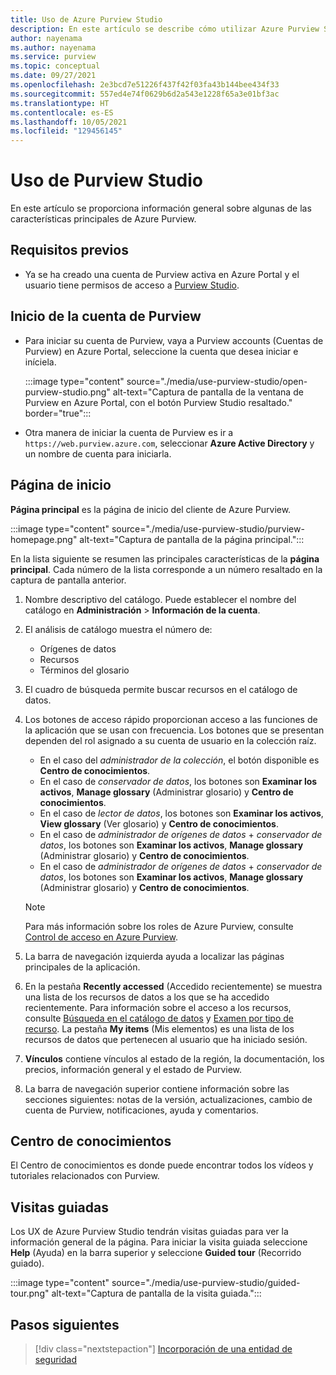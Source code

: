 ```yaml
---
title: Uso de Azure Purview Studio
description: En este artículo se describe cómo utilizar Azure Purview Studio.
author: nayenama
ms.author: nayenama
ms.service: purview
ms.topic: conceptual
ms.date: 09/27/2021
ms.openlocfilehash: 2e3bcd7e51226f437f42f03fa43b144bee434f33
ms.sourcegitcommit: 557ed4e74f0629b6d2a543e1228f65a3e01bf3ac
ms.translationtype: HT
ms.contentlocale: es-ES
ms.lasthandoff: 10/05/2021
ms.locfileid: "129456145"
---
```

# <a name="use-purview-studio"></a>Uso de Purview Studio

En este artículo se proporciona información general sobre algunas de las características principales de Azure Purview.

## <a name="prerequisites"></a>Requisitos previos

* Ya se ha creado una cuenta de Purview activa en Azure Portal y el usuario tiene permisos de acceso a [Purview Studio](https://web.purview.azure.com/resource/).

## <a name="launch-purview-account"></a>Inicio de la cuenta de Purview

* Para iniciar su cuenta de Purview, vaya a Purview accounts (Cuentas de Purview) en Azure Portal, seleccione la cuenta que desea iniciar e iníciela.

  :::image type="content" source="./media/use-purview-studio/open-purview-studio.png" alt-text="Captura de pantalla de la ventana de Purview en Azure Portal, con el botón Purview Studio resaltado." border="true":::

* Otra manera de iniciar la cuenta de Purview es ir a `https://web.purview.azure.com`, seleccionar **Azure Active Directory** y un nombre de cuenta para iniciarla.

## <a name="home-page"></a>Página de inicio

**Página principal** es la página de inicio del cliente de Azure Purview.

:::image type="content" source="./media/use-purview-studio/purview-homepage.png" alt-text="Captura de pantalla de la página principal.":::

En la lista siguiente se resumen las principales características de la **página principal**. Cada número de la lista corresponde a un número resaltado en la captura de pantalla anterior.

1. Nombre descriptivo del catálogo. Puede establecer el nombre del catálogo en **Administración** > **Información de la cuenta**.

2. El análisis de catálogo muestra el número de:

   * Orígenes de datos
   * Recursos
   * Términos del glosario

3. El cuadro de búsqueda permite buscar recursos en el catálogo de datos.

4. Los botones de acceso rápido proporcionan acceso a las funciones de la aplicación que se usan con frecuencia. Los botones que se presentan dependen del rol asignado a su cuenta de usuario en la colección raíz.

   * En el caso del *administrador de la colección*, el botón disponible es **Centro de conocimientos**.
   * En el caso de *conservador de datos*, los botones son **Examinar los activos**, **Manage glossary** (Administrar glosario) y **Centro de conocimientos**.
   * En el caso de *lector de datos*, los botones son **Examinar los activos**, **View glossary** (Ver glosario) y **Centro de conocimientos**.
   * En el caso de *administrador de orígenes de datos* + *conservador de datos*, los botones son **Examinar los activos**, **Manage glossary** (Administrar glosario) y **Centro de conocimientos**.
   * En el caso de *administrador de orígenes de datos* + *conservador de datos*, los botones son **Examinar los activos**, **Manage glossary** (Administrar glosario) y **Centro de conocimientos**.
  
   > [!NOTE]
   > Para más información sobre los roles de Azure Purview, consulte [Control de acceso en Azure Purview](catalog-permissions.md).

5. La barra de navegación izquierda ayuda a localizar las páginas principales de la aplicación.   
6. En la pestaña **Recently accessed** (Accedido recientemente) se muestra una lista de los recursos de datos a los que se ha accedido recientemente. Para información sobre el acceso a los recursos, consulte [Búsqueda en el catálogo de datos](how-to-search-catalog.md) y [Examen por tipo de recurso](how-to-browse-catalog.md).  La pestaña **My items** (Mis elementos) es una lista de los recursos de datos que pertenecen al usuario que ha iniciado sesión.
7. **Vínculos** contiene vínculos al estado de la región, la documentación, los precios, información general y el estado de Purview.
8. La barra de navegación superior contiene información sobre las secciones siguientes: notas de la versión, actualizaciones, cambio de cuenta de Purview, notificaciones, ayuda y comentarios.

## <a name="knowledge-center"></a>Centro de conocimientos

El Centro de conocimientos es donde puede encontrar todos los vídeos y tutoriales relacionados con Purview.

## <a name="guided-tours"></a>Visitas guiadas

Los UX de Azure Purview Studio tendrán visitas guiadas para ver la información general de la página. Para iniciar la visita guiada seleccione **Help** (Ayuda) en la barra superior y seleccione **Guided tour** (Recorrido guiado).

:::image type="content" source="./media/use-purview-studio/guided-tour.png" alt-text="Captura de pantalla de la visita guiada.":::

## <a name="next-steps"></a>Pasos siguientes

> [!div class="nextstepaction"]
> [Incorporación de una entidad de seguridad](tutorial-scan-data.md)
